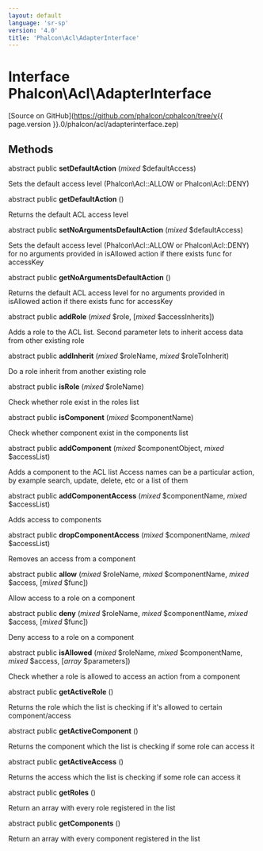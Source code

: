 ```yaml
---
layout: default
language: 'sr-sp'
version: '4.0'
title: 'Phalcon\Acl\AdapterInterface'
---
```


# Interface **Phalcon\Acl\AdapterInterface**

[Source on GitHub](https://github.com/phalcon/cphalcon/tree/v{{ page.version }}.0/phalcon/acl/adapterinterface.zep)

## Methods

abstract public **setDefaultAction** (*mixed* $defaultAccess)

Sets the default access level (Phalcon\Acl::ALLOW or Phalcon\Acl::DENY)

abstract public **getDefaultAction** ()

Returns the default ACL access level

abstract public **setNoArgumentsDefaultAction** (*mixed* $defaultAccess)

Sets the default access level (Phalcon\Acl::ALLOW or Phalcon\Acl::DENY) for no arguments provided in isAllowed action if there exists func for accessKey

abstract public **getNoArgumentsDefaultAction** ()

Returns the default ACL access level for no arguments provided in isAllowed action if there exists func for accessKey

abstract public **addRole** (*mixed* $role, [*mixed* $accessInherits])

Adds a role to the ACL list. Second parameter lets to inherit access data from other existing role

abstract public **addInherit** (*mixed* $roleName, *mixed* $roleToInherit)

Do a role inherit from another existing role

abstract public **isRole** (*mixed* $roleName)

Check whether role exist in the roles list

abstract public **isComponent** (*mixed* $componentName)

Check whether component exist in the components list

abstract public **addComponent** (*mixed* $componentObject, *mixed* $accessList)

Adds a component to the ACL list Access names can be a particular action, by example search, update, delete, etc or a list of them

abstract public **addComponentAccess** (*mixed* $componentName, *mixed* $accessList)

Adds access to components

abstract public **dropComponentAccess** (*mixed* $componentName, *mixed* $accessList)

Removes an access from a component

abstract public **allow** (*mixed* $roleName, *mixed* $componentName, *mixed* $access, [*mixed* $func])

Allow access to a role on a component

abstract public **deny** (*mixed* $roleName, *mixed* $componentName, *mixed* $access, [*mixed* $func])

Deny access to a role on a component

abstract public **isAllowed** (*mixed* $roleName, *mixed* $componentName, *mixed* $access, [*array* $parameters])

Check whether a role is allowed to access an action from a component

abstract public **getActiveRole** ()

Returns the role which the list is checking if it's allowed to certain component/access

abstract public **getActiveComponent** ()

Returns the component which the list is checking if some role can access it

abstract public **getActiveAccess** ()

Returns the access which the list is checking if some role can access it

abstract public **getRoles** ()

Return an array with every role registered in the list

abstract public **getComponents** ()

Return an array with every component registered in the list